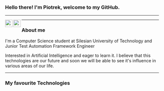 ### Hello there! I'm Piotrek, welcome to my GitHub.

<hr/>

<a href="https://www.linkedin.com/in/piotr-kluziok/"><img align="left" width="24px" src=""/></a>

<a href="mailto:piotrkluziok@gmail.com"><img align="left" width="24px" src="https://www.google.com/url?sa=i&url=https%3A%2F%2Fpl.wikipedia.org%2Fwiki%2FGmail&psig=AOvVaw09JXGNOtpO_TaAcGrXCcLU&ust=1665680932623000&source=images&cd=vfe&ved=0CAwQjRxqFwoTCLin75SX2_oCFQAAAAAdAAAAABAE"/></a>
<hr/>

### About me

I'm a Computer Science student at Silesian University of Technology and Junior Test Automation Framework Engineer
  
Interested in Artificial Intelligence and eager to learn it. I believe that this technologies are our future and soon we will be able to see it's influence in various 
areas of our life.

<hr/>
  
### My favourite Technologies
